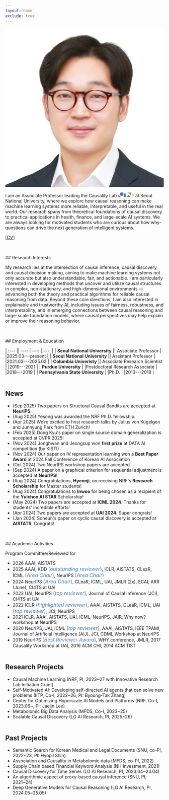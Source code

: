 ```yaml
---
layout: home
exclude: true
---
```



<div id="container">
  <img src="assets/sanghack2023-face.png" class="profile-pic"/>
  <div id="aboutme" float="right">
<p style="margin-bottom:3mm;">
I am an Associate Professor leading the Causality Lab <img src="/assets/logo_2023.png" height="16" style="vertical-align: baseline"/> at Seoul National University, where we explore how causal reasoning can make machine learning systems more reliable, interpretable, and useful in the real world. Our research spans from theoretical foundations of causal discovery to practical applications in health, finance, and large-scale AI systems.
We are always looking for motivated students who are curious about how why-questions can drive the next generation of intelligent systems.

[<a href="/assets/cv.pdf">CV</a>]
</p>
<!--	I am an <b>Associate Professor</b> in the <a href="https://gsds.snu.ac.kr">Graduate School of Data Science</a> at <a href="https://www.snu.ac.kr">Seoul National University</a>, directing Causality Lab <img src="/assets/logo_2023.png" height="16" style="vertical-align: baseline"/>. Prior to joining Seoul National University, 
	I was an 
	Associate Research Scientist at Columbia University and Postdoctoral Research Associate at Computer Science, Purdue University
	working with Prof. <a href="http://causalai.net">Elias Bareinboim</a>.
	I got my Ph.D. in College of Information Sciences and Technology, Pennsylvania State University, University Park, under the supervision of Prof. <a href="https://faculty.ist.psu.edu/vhonavar/index.htm">Vasant Honavar</a>.
</p>
Currently, I am working on the theory and application of causality from the perspectives of machine learning, artificial intelligence, and data science. In particular, I am interested in causal discovery, sequential decision-making, and the identifiability and estimation of causal effects in diverse settings.
During my Ph.D. study, I focused on causal discovery in a relational domain.<br>-->
  </div>
  </div>
  

<!--<br>
<em>Causality lab. is seeking self-motivated **undergraduate interns** (Spring 2024) with strong problem-solving abilities and excellent communication skills who can work in a collaborative environment.
Please email me your resume and transcript if you are interested in solving problems in causal inference (check out Research Topics below).</em>
<br>-->

<p style="margin-bottom:1.25cm;"></p>
## Research Interests

My research lies at the intersection of causal inference, causal discovery, and causal decision making, aiming to make machine learning systems not only accurate but also understandable, fair, and actionable.
I am particularly interested in developing methods that uncover and utilize causal structures in complex, non-stationary, and high-dimensional environments — advancing both the theory and practical algorithms for reliable causal reasoning from data.
Beyond these core directions, I am also interested in explainable and trustworthy AI, including issues of fairness, robustness, and interpretability, and in emerging connections between causal reasoning and large-scale foundation models, where causal perspectives may help explain or improve their reasoning behavior.

<!--
- **Causal Inference** (how can we identify and estimate the effect of an intervention?),  **Causal Decision Making** (how can we utilize causal information in decision making?),  **Causal Discovery** (how can we establish causal relationships from complex data?) 
- (Future) Developing theories and applications for *health* and *social* domains with causality as a first principle. Developing robust machine learning models and algorithms utilizing causal knowledge. Artificial general intelligence and causality (how can an agent equip a causal mindset. how to counterfactually reason about its actions and consequences.)
-->

<p style="margin-bottom:1.25cm;"></p>
## Employment & Education

| :--- || ---: | ---: | ---: |
| **Seoul National University**  || Associate Professor | |2025.03---present |
| **Seoul National University**  || Assistant Professor | |2021.03---2025.02 |
| **Columbia Univeristy**  || Associate Research Scientist | |2019---2021 |
| **Purdue University**  | |Postdoctoral Research Associate | |2018---2019 |
| **Pennsylvania State University** | |Ph.D. | |2013---2018 |


<p style="margin-bottom:1.25cm;"></p>



## News
- (Sep 2025) Two papers on Structural Causal Bandits are accepted at **NeurIPS**.
- (Aug 2025) Yesong was awarded the NRF Ph.D. fellowship.
- (Apr 2025) We’re excited to host research talks by Julius von Kügelgen and Junhyung Park from ETH Zurich!
- (Feb 2025) Dong Kyu's paper on single source domain generalization is accepted at CVPR 2025!
- (Nov 2024) Jonghwan and Jeongsup won **first prize** at DATA AI competition (by KISTI)
- (Nov 2024) Our paper on IV representation learning won a **Best Paper Award** at 2024 Fall Conference of Korean AI Association
- (Oct 2024) Two NeurIPS workshop papers are accepted.
- (Sep 2024) A paper on a graphical criterion for sequential adjustment is accepted at **NeurIPS**!
- (Aug 2024) Congratulations, **Hyeonji**, on receiving NRF's **Research Scholarship** for Master students!
- (Aug 2024) Congratulations to **Inwoo** for being chosen as a recipient of the **Yulchon AI STAR** Scholarship!
- (May 2024) Two papers are accepted at **ICML 2024**. Thanks for students' incredible efforts!
- (Apr 2024) Two papers are accepted at **UAI 2024**. Super congrats!
- (Jan 2024) Soheun's paper on cyclic causal discovery is accepted at **AISTATS**. Congrats!

<p style="margin-bottom:1.25cm;"></p>
## Academic Activities

Program Committee/Reviewed for 

- 2026 AAAI, AISTATS
- 2025 AAAI, KDD <span style="font-size:16px;color:SteelBlue;">(_outstanding reviewer_)</span>, ICLR, AISTATS, CLeaR, ICML <span style="font-size:16px;color:SteelBlue;">(_Area Chair_)</span>, NeurIPS <span style="font-size:16px;color:SteelBlue;">(_Area Chair_)</span>
- 2024 NeurIPS <span style="font-size:16px;color:SteelBlue;">(_Area Chair_)</span>, CLeaR, ICML, UAI, JMLR (2x), ECAI, ARR (June), CI4TS at UAI
- 2023 UAI, NeurIPS <span style="font-size:16px;color:SteelBlue;">(_top reviewer_)</span>, Journal of Causal Inference (JCI), CI4TS at UAI
- 2022 ICLR  <span style="font-size:16px;color:SteelBlue;">(_highlighted reviewer_)</span>, AAAI, AISTATS, CLeaR, ICML, UAI <span style="font-size:16px;color:SteelBlue;">(_top reviewer_)</span>, JCI, NeurIPS
- 2021 ICLR, AAAI, AISTATS, UAI, ICML, NeurIPS, JAIR, Why now? workshop at NeurIPS
- 2020 NeurIPS, UAI, ICML <span style="font-size:16px;color:SteelBlue;">(_top reviewer_)</span>, AAAI, AISTATS, IEEE TPAMI, Journal of Artificial Intelligence (AIJ), JCI, CDML Workshop at NeurIPS
- 2019 NeurIPS <span style="font-size:16px;color:SteelBlue;">(_Best Reviewer Award_)</span>, WHY conference,
 JMLR, 2017 Causality Workshop at UAI, 2016 ACM CHI, 2014 ACM TIST

<p style="margin-bottom:1.25cm;"></p>

## Research Projects

- Causal Machine Learning (NRF, PI, 2023~27 with Innovative Research Lab Initiation Grant)
- Self-Motivated AI: Developing self-directed AI agents that can solve new problems (IITP, Co-I, 2022~26, PI: Byoung-Tak Zhang)
- Center for Optimizing Hyperscale AI Models and Platforms (NRF, Co-I, 2023.06~, PI: Jaejin Lee)
- Metabolomic Big Data Analysis (MFDS, Co-I, 2023~25)
- Scalable Causal Discovery (LG AI Research, PI, 2025~26)
<!-- - Counterfactual Evaluation of Logged Feedback (Balance Hero, PI, 2025~26) -->

<p style="margin-bottom:1.25cm;"></p>


<!--
### Research Topics
- Non-stationary Temporal Causal Discovery
- Representation Learning for Causal Inference (CRL, IV, ...)
- Uncertainty Quantification and Explainability for Causal Inference
- Efficient Causal Decision Making in Generalized Settings (Non-stationary, without Sufficiency, Counterfactually, ...)
- Deep Generative Models for Causal Inference
- Causal Understanding of Multi-Modal Models
- Scalable and Stable Causal Discovery
- Causal Inference/Discovery with Text/LLM
- Robust and Risk-Aware Off-Policy Evaluation and Learning
- misc. (fairness, recommender systems, domain generalization, ... )
-->

<!--
### Ph.D. program 
- [Yeha Kim](https://yeha-777.github.io), <span style="font-size:16px;color:gray;">Causality & Trustworthy AI (L2–3)</span>
- [Yesong Choe](https://lovelyesong.github.io), <span style="font-size:16px;color:gray;">efficient causal inference</span>
- [Yeahoon Kwon](https://deepstroy.github.io), <span style="font-size:16px;color:gray;">causal imitation learning</span>
- [Min Woo Park](https://minwoopark96.github.io), <span style="font-size:16px;color:gray;">causal decision making</span>
- [Yeo Dong Youn](https://yeodongyoun1995.github.io), <span style="font-size:16px;color:gray;">causal NLP, causal ML</span>
- Byeonghui Lim, <span style="font-size:16px;color:gray;">causal decision making</span>
- Jonghwan Kim, <span style="font-size:16px;color:gray;">robust and efficient causal discovery</span>
- Jung Soo Kim, <span style="font-size:16px;color:gray;">representation learning for instrumental variables</span>

### integrated Master/Ph.D. program 
- GyeongChan Han
- Taehui Yun, <span style="font-size:16px;color:gray;">Causal Deep Generative Model, Causal Inference with Time-series</span>
- Bogeun Kim
- Kangsan Kim
- Youngin Jang
- Hyunbin Moon


### Master students
- [Sujeong Oh](https://www.linkedin.com/in/5sudeng), <span style="font-size:16px;color:gray;">causal machine learning</span>
- [Daehui Park](https://www.linkedin.com/in/대희-박-201500222/),  <span style="font-size:16px;color:gray;">causal inference</span>
- [Younsuk Yeom](https://www.linkedin.com/in/younsuk-yeom78/), <span style="font-size:16px;color:gray;">causal discovery, causal representation learning</span>
- [Eunseo Lee](https://www.linkedin.com/in/은서-이-9497a8315/)
- Sumin Cho
- [Sangyeon Cho](https://www.linkedin.com/in/sangyeon-cho-5570682a3/),  <span style="font-size:16px;color:gray;">causal data science for economic analysis</span>
- Min Young Cho
- [Juyong Sung](https://www.linkedin.com/in/juyong-sung-9a60b0226/)

### Undergraduate Researchers
- Serjin Kim (SNU Economics (minor in Financial Economics, Business Administration), Summer 2025~)
- Junha Ham (SNU Liberal Studies (CSE &amp; Economics), Summer 2025~)
- Deokgyu Kim (SNU Statistics &amp; Business Administration, Summer 2025~)
- DoEun Kim (Sogang Univ. Math &amp; CSE, Summer 2025~)

### Caus-Alumni (year graduated) 
- [Inwoo Hwang](https://iwhwang.github.io) (Ph.D., <em>Columbia University Post doc</em>)
- Jaeho Jeong (mater 2025, recently graduated)
- Hyunwoo Park (master 2025, recently graduated)
- Oh Yoon Kwon (master 2025, recently graduated)
- Jihae Chung (master 2025, <em>KAI</em>)
- Hyeonji Kim (master 2025, <em>LG CNS</em>)
- Taehan Kim (master 2025, <em>National Police Agency</em>)
- Heejin Choi (master 2025, <em>SK Hynix</em>)
- Soungmin Park (master 2025, <em>LG CNS</em>)
- Jin A Choi (master 2025)
- Kwon Ho Kim (master 2025, <em>LG Uplus</em>)
- Kyung A Song (master 2024, <em>DS Trade</em>)
- Dahhee Yim (master 2024, <em>Doosan Enerbility</em>)
- Jeong Ha Moon (master 2024, <em>Coupang</em>)
- Jeongsup Park (master 2024, <em>AB180</em>)
- Chaeyoung Chung (master 2023, <em>unspecified</em>)
- [Dong Kyu Cho](https://umamicode.github.io/aboutme/) (master 2023, &rarr; NYU Ph.D. )
- Jewon Kang (master 2023, <em>KDB</em>)
- Juhyeon Kim (master 2023, <em>GSDS Ph.D. program</em>)
- (undergraduate researchers) [Soheun Yi](https://soheunyi.github.io) (&rarr; CMU Ph.D.), Jiwon Bae (&rarr; Columbia master)
-->
<p style="margin-bottom:1.25cm;"></p>

## Past Projects

- Semantic Search for Korean Medical and Legal Documents (SNU, co-PI, 2022~23, PI: Hyopil Shin)
- Association and Causality in Metabolomic data (MFDS, co-PI, 2022)
- Supply Chain based Financial Keyword Analysis (NH Investment, 2021)
- Causal Discovery for Time Series (LG AI Research, PI, 2023.04~24.04)
- An algorithmic aspect of proxy-based causal inference (SNU, PI, 2021~24)
- Deep Generative Models for Causal Reasoning (LG AI Research, PI, 2024.05~25.05)


